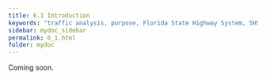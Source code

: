 ```yaml
---
title: 6.1 Introduction
keywords: "traffic analysis, purpose, Florida State Highway System, SHS"
sidebar: mydoc_sidebar
permalink: 6_1.html
folder: mydoc
---
```


<p>
  Coming soon.
</p>